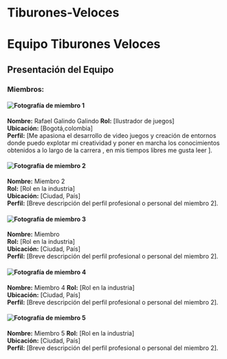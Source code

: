 # Tiburones-Veloces
# Equipo Tiburones Veloces

## Presentación del Equipo 

### Miembros:

#### ![Fotografía de miembro 1](ruta/foto1.jpg)
**Nombre:** Rafael Galindo Galindo 
**Rol:** [Ilustrador de juegos]  
**Ubicación:** [Bogotá,colombia]  
**Perfil:** [Me apasiona el desarrollo de video juegos y creación de entornos donde puedo explotar mi creatividad y poner en marcha los conocimientos obtenidos a lo largo de la carrera , en mis tiempos libres me gusta leer ].

#### ![Fotografía de miembro 2](ruta/foto2.jpg)
**Nombre:** Miembro 2  
**Rol:** [Rol en la industria]  
**Ubicación:** [Ciudad, País]  
**Perfil:** [Breve descripción del perfil profesional o personal del miembro 2].

#### ![Fotografía de miembro 3](ruta/foto2.jpg)
**Nombre:** Miembro  
**Rol:** [Rol en la industria]  
**Ubicación:** [Ciudad, País]  
**Perfil:** [Breve descripción del perfil profesional o personal del miembro 2].

#### ![Fotografía de miembro 4](ruta/foto2.jpg)
**Nombre:** Miembro  4
**Rol:** [Rol en la industria]  
**Ubicación:** [Ciudad, País]  
**Perfil:** [Breve descripción del perfil profesional o personal del miembro 2].

#### ![Fotografía de miembro 5](ruta/foto2.jpg)
**Nombre:** Miembro  5
**Rol:** [Rol en la industria]  
**Ubicación:** [Ciudad, País]  
**Perfil:** [Breve descripción del perfil profesional o personal del miembro 2].
